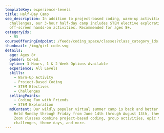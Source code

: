 ```yaml
---
templateKey: experience-levels
title: Half-Day Camp
seo_description: In addition to project-based coding, warm-up activities and
  challenges, our 3-hour half-day camp includes STEM elective exploration and
  off-screen hands-on activities. Recommended for ages 8+.
categoryIds:
  - 95
courseOfferingEndpoint: /feeds/coding_space/classes?class_category_ids[]=95
thumbnail: /img/girl-code.svg
details:
  age: Ages 8+
  gender: Co-ed.
  byline: 3 Hours, 1 & 2 Week Options Available
  experience: All Levels
  skills:
    - Warm-Up Activity
    - Project-Based Coding
    - STEM Electives
    - Challenges
  sellingPoints:
    - Coding Fun with Friends
    - STEM Exploration
  mdContent: Our wildly popular virtual summer camp is back and better than ever!
    Held Monday through Friday from June 14th through August 13th, these live
    Zoom classes combine project-based coding, group activities, epic team
    challenges, theme days, and more.
---
```

